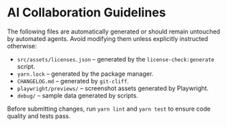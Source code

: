 # AI Collaboration Guidelines

The following files are automatically generated or should remain untouched by automated agents. Avoid modifying them unless explicitly instructed otherwise:

- `src/assets/licenses.json` – generated by the `license-check:generate` script.
- `yarn.lock` – generated by the package manager.
- `CHANGELOG.md` – generated by `git-cliff`.
- `playwright/previews/` – screenshot assets generated by Playwright.
- `debug/` – sample data generated by scripts.

Before submitting changes, run `yarn lint` and `yarn test` to ensure code quality and tests pass.
